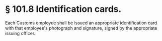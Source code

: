 # § 101.8   Identification cards.

Each Customs employee shall be issued an appropriate identification card with that employee's photograph and signature, signed by the appropriate issuing officer.




